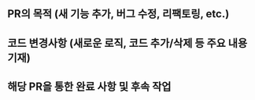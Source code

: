 ## PR의 목적 (새 기능 추가, 버그 수정, 리팩토링, etc.)


## 코드 변경사항 (새로운 로직, 코드 추가/삭제 등 주요 내용 기재)


## 해당 PR을 통한 완료 사항 및 후속 작업
